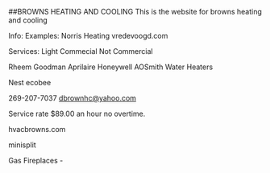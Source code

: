 ##BROWNS HEATING AND COOLING
This is the website for browns heating and cooling

Info:
Examples:
Norris Heating
vredevoogd.com

Services:
Light Commecial Not Commercial

Rheem
Goodman
Aprilaire
Honeywell
AOSmith Water Heaters

Nest ecobee

269-207-7037
dbrownhc@yahoo.com

Service rate \$89.00 an hour no overtime.

hvacbrowns.com

minisplit

Gas Fireplaces -
